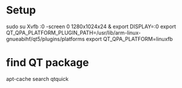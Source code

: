 
# Setup
sudo su
Xvfb :0 -screen 0 1280x1024x24 &
export DISPLAY=:0
export QT_QPA_PLATFORM_PLUGIN_PATH=/usr/lib/arm-linux-gnueabihf/qt5/plugins/platforms
export QT_QPA_PLATFORM=linuxfb
# find QT package
apt-cache search qtquick
